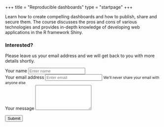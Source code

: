 +++
title = "Reproducible dashboards"
type = "startpage"
+++

Learn how to create compelling dashboards and how to publish, share and secure them. The course discusses the pros and cons of various technologies and provides in-depth knowledge of developing web applications in the R framework Shiny.

<!--more-->


<h3>Interested?</h3>

<p>
  Please leave us your email address and we will get back to you with more details shortly.
</p>


<div class="row section featured topspace">
  <div class="col-sm-8">
  
<form name="dashboard-contact" method="POST" netlify>
  <div class="form-group">
    <label>Your name</label>
    <input type="input" class="form-control" name="name" placeholder="Enter name">
  </div>

  <div class="form-group">
    <label>Your email address</label>
    <input type="input" class="form-control" name="email" aria-describedby="emailHelp" placeholder="Enter email">
    <small id="emailHelp" class="form-text text-muted">
      We'll never share your email with anyone else
    </small>
  </div>
  
  <div class="form-group">
    <label>Your message</label>
    <textarea class="form-control" rows="5" name="message"></textarea>
  </div>
  
  <input type="hidden" name="course" value="Reproducible Dashboards">

  <button type="submit" class="btn btn-primary">Submit</button>
  <p>&nbsp;</p>
</form>
  
  </div>
</div>
